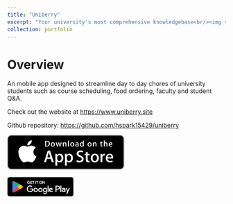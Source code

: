 ```yaml
---
title: "Uniberry"
excerpt: "Your university's most comprehensive knowledgebase<br/><img src='/images/uniberrywebsitesmall.png'>"
collection: portfolio
---
```


# Overview

An mobile app designed to streamline day to day chores of university students such as course scheduling, food ordering, faculty and student Q&A. 

Check out the website at https://www.uniberry.site

Github repository: https://github.com/hspark15429/uniberry

[![Install](/images/appstoredownload.svg)](https://apps.apple.com/jp/app/uniberry/id6456405384)

[![Install](/images/playstoredownload.png)](https://play.google.com/store/apps/details?id=com.uniberry.gtk_flutter)
